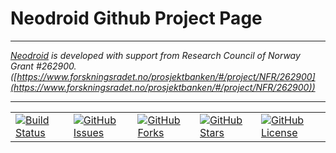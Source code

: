 # Neodroid Github Project Page

---

_[Neodroid](https://github.com/sintefneodroid) is developed with support from Research Council of Norway Grant #262900. ([https://www.forskningsradet.no/prosjektbanken/#/project/NFR/262900](https://www.forskningsradet.no/prosjektbanken/#/project/NFR/262900))_

---





<table>
   <tr>
     <td>
       <a href='https://travis-ci.org/sintefneodroid/sintefneodroid.github.io'>
         <img src='https://travis-ci.org/sintefneodroid/sintefneodroid.github.io.svg?branch=master' alt='Build Status' />
       </a>
     </td>
     <td>
       <a href='https://github.com/sintefneodroid/sintefneodroid.github.io/issues'>
         <img src='https://img.shields.io/github/issues/sintefneodroid/sintefneodroid.github.io.svg?style=flat' alt='GitHub Issues' />
       </a>
     </td>
     <td>
       <a href='https://github.com/sintefneodroid/sintefneodroid.github.io/network'>
         <img src='https://img.shields.io/github/forks/sintefneodroid/sintefneodroid.github.io.svg?style=flat' alt='GitHub Forks' />
       </a>
     </td>
       <td>
       <a href='https://github.com/sintefneodroid/sintefneodroid.github.io/stargazers'>
         <img src='https://img.shields.io/github/stars/sintefneodroid/sintefneodroid.github.io.svg?style=flat' alt='GitHub Stars' />
       </a>
     </td>
       <td>
       <a href='https://github.com/sintefneodroid/sintefneodroid.github.io/blob/master/LICENSE.md'>
         <img src='https://img.shields.io/github/license/sintefneodroid/sintefneodroid.github.io.svg?style=flat' alt='GitHub License' />
       </a>
     </td>
  </tr>
</table>
